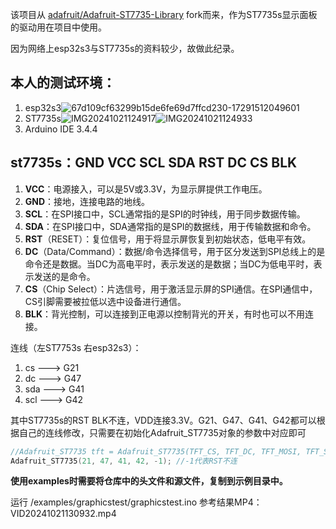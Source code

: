 ﻿该项目从 [adafruit/Adafruit-ST7735-Library](https://github.com/adafruit/Adafruit-ST7735-Library) fork﻿﻿而来，作为ST7735s显示面板的驱动用在项目中使用。

因为网络上esp32s3与ST7735s的资料较少，故做此纪录。



## 本人的测试环境：

1. esp32s3![67d109cf63299b15de6fe69d7ffcd230-17291512049601](D:\Code\Adafruit-ST7735-Library\README.assets\67d109cf63299b15de6fe69d7ffcd230-17291512049601.jpeg)
2. ST7735s![IMG20241021124917](D:\Code\Adafruit-ST7735-Library\README.assets\IMG20241021124917.jpg)![IMG20241021124933](D:\Code\Adafruit-ST7735-Library\README.assets\IMG20241021124933.jpg)
3. Arduino IDE 3.4.4



## st7735s：GND VCC SCL SDA RST DC CS BLK

1. **VCC**：电源接入，可以是5V或3.3V，为显示屏提供工作电压。
2. **GND**：接地，连接电路的地线。
3. **SCL**：在SPI接口中，SCL通常指的是SPI的时钟线，用于同步数据传输。
4. **SDA**：在SPI接口中，SDA通常指的是SPI的数据线，用于传输数据和命令。
5. **RST**（RESET）：复位信号，用于将显示屏恢复到初始状态，低电平有效。
6. **DC**（Data/Command）：数据/命令选择信号，用于区分发送到SPI总线上的是命令还是数据。当DC为高电平时，表示发送的是数据；当DC为低电平时，表示发送的是命令。
7. **CS**（Chip Select）：片选信号，用于激活显示屏的SPI通信。在SPI通信中，CS引脚需要被拉低以选中设备进行通信。
8. **BLK**：背光控制，可以连接到正电源以控制背光的开关，有时也可以不用连接。

连线（左ST7753s 右esp32s3）：

1. cs ---> G21
2. dc ---> G47
3. sda ---> G41
4. scl ---> G42

其中ST7735s的RST BLK不连，VDD连接3.3V。G21、G47、G41、G42都可以根据自己的连线修改，只需要在初始化Adafruit_ST7735对象的参数中对应即可

```c
//Adafruit_ST7735 tft = Adafruit_ST7735(TFT_CS, TFT_DC, TFT_MOSI, TFT_SCLK, TFT_RST);
Adafruit_ST7735(21, 47, 41, 42, -1); //-1代表RST不连
```



**使用examples时需要将仓库中的头文件和源文件，复制到示例目录中。**



运行 /examples/graphicstest/graphicstest.ino 参考结果MP4：VID20241021130932.mp4
